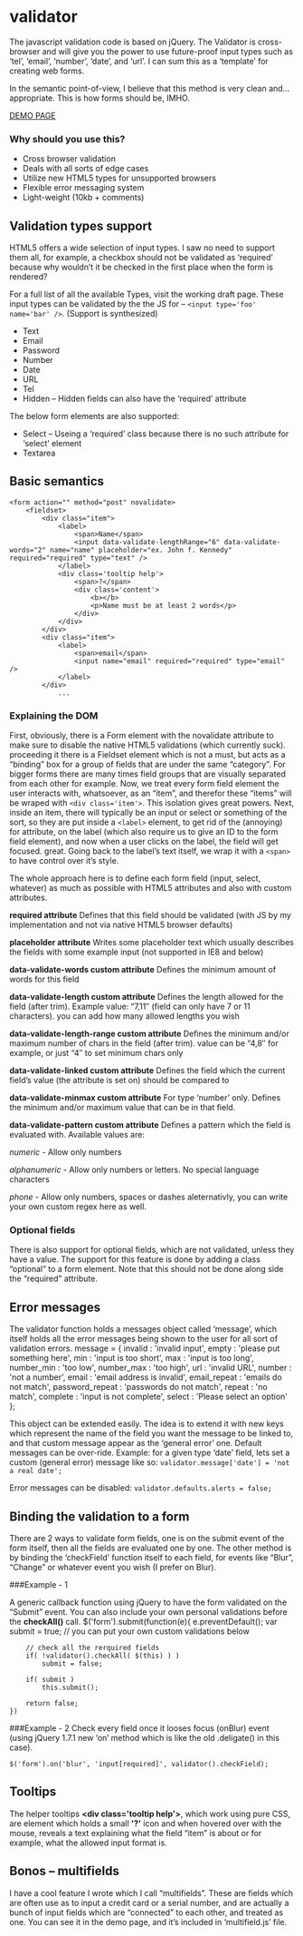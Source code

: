 validator
=========
The javascript validation code is based on jQuery. The Validator is cross-browser and will give you the power to use future-proof input types such as ‘tel’, ‘email’, ‘number’, ‘date’, and ‘url’. I can sum this as a ‘template’ for creating web forms.

In the semantic point-of-view, I believe that this method is very clean and…appropriate. This is how forms should be, IMHO.

[DEMO PAGE](http://dropthebit.com/demos/validator/validator.html)

### Why should you use this?

* Cross browser validation
* Deals with all sorts of edge cases
* Utilize new HTML5 types for unsupported browsers
* Flexible error messaging system
* Light-weight (10kb + comments)

## Validation types support
HTML5 offers a wide selection of input types. I saw no need to support them all, for example, a checkbox should not be validated as ‘required’ because why wouldn’t it be checked in the first place when the form is rendered?

For a full list of all the available Types, visit the working draft page.
These input types can be validated by the the JS for – `<input type='foo' name='bar' />`. (Support is synthesized)

* Text
* Email
* Password
* Number
* Date
* URL
* Tel
* Hidden – Hidden fields can also have the ‘required’ attribute

The below form elements are also supported:

* Select – Useing a ‘required’ class because there is no such attribute for ‘select’ element
* Textarea


## Basic semantics
    <form action="" method="post" novalidate>
    	<fieldset>
    		<div class="item">
    			<label>
    				<span>Name</span>
    				<input data-validate-lengthRange="6" data-validate-words="2" name="name" placeholder="ex. John f. Kennedy" required="required" type="text" />		
    			</label>
    			<div class='tooltip help'>
    				<span>?</span>
    				<div class='content'>
    					<b></b>
    					<p>Name must be at least 2 words</p>
    				</div>
    			</div>
    		</div>
    		<div class="item">
    			<label>
    				<span>email</span>
    				<input name="email" required="required" type="email" />
    			</label>
    		</div>
         		... 


### Explaining the DOM
First, obviously, there is a Form element with the novalidate attribute to make sure to disable the native HTML5 validations (which currently suck). proceeding it there is a Fieldset element which is not a must, but acts as a “binding” box for a group of fields that are under the same “category”. For bigger forms there are many times field groups that are visually separated from each other for example. Now, we treat every form field element the user interacts with, whatsoever, as an “item”, and therefor these “items” will be wraped with `<div class='item'>`. This isolation gives great powers.
Next, inside an item, there will typically be an input or select or something of the sort, so they are put inside a `<label>` element, to get rid of the (annoying) for attribute, on the label (which also require us to give an ID to the form field element), and now when a user clicks on the label, the field will get focused. great. Going back to the label’s text itself, we wrap it with a `<span>` to have control over it’s style.

The whole approach here is to define each form field (input, select, whatever) as much as possible with HTML5 attributes and also with custom attributes.

**required attribute**
Defines that this field should be validated (with JS by my implementation and not via native HTML5 browser defaults)

**placeholder attribute**
Writes some placeholder text which usually describes the fields with some example input (not supported in IE8 and below)

**data-validate-words custom attribute**
Defines the minimum amount of words for this field

**data-validate-length custom attribute**
Defines the length allowed for the field (after trim). Example value: “7,11″ (field can only have 7 or 11 characters). you can add how many allowed lengths you wish

**data-validate-length-range custom attribute**
Defines the minimum and/or maximum number of chars in the field (after trim). value can be “4,8″ for example, or just “4″ to set minimum chars only

**data-validate-linked custom attribute**
Defines the field which the current field’s value (the attribute is set on) should be compared to

**data-validate-minmax custom attribute**
For type ‘number’ only. Defines the minimum and/or maximum value that can be in that field.

**data-validate-pattern custom attribute**
Defines a pattern which the field is evaluated with. Available values are:

*numeric* - Allow only numbers

*alphanumeric* - Allow only numbers or letters. No special language characters

*phone* - Allow only numbers, spaces or dashes
aleternativly, you can write your own custom regex here as well.


### Optional fields
There is also support for optional fields, which are not validated, unless they have a value. The support for this feature is done by adding a class “optional” to a form element. Note that this should not be done along side the “required” attribute.



## Error messages
The validator function holds a messages object called ‘message’, which itself holds all the error messages being shown to the user for all sort of validation errors.
    message = {
    	invalid			: 'invalid input',
    	empty			: 'please put something here',
    	min				: 'input is too short',
    	max				: 'input is too long',
    	number_min		: 'too low',
    	number_max		: 'too high',
    	url				: 'invalid URL',
    	number			: 'not a number',
    	email			: 'email address is invalid',
    	email_repeat	: 'emails do not match',
    	password_repeat	: 'passwords do not match',
    	repeat			: 'no match',
    	complete		: 'input is not complete',
    	select			: 'Please select an option'
    };
    
This object can be extended easily. The idea is to extend it with new keys which represent the name of the field you want the message to be linked to, and that custom message appear as the ‘general error’ one. Default messages can be over-ride.
Example: for a given type ‘date’ field, lets set a custom (general error) message like so:
    `validator.message['date'] = 'not a real date';`
    
Error messages can be disabled:
    `validator.defaults.alerts = false;`

## Binding the validation to a form

There are 2 ways to validate form fields, one is on the submit event of the form itself, then all the fields are evaluated one by one. The other method is by binding the ‘checkField’ function itself to each field, for events like “Blur”, “Change” or whatever event you wish (I prefer on Blur).

###Example - 1

A generic callback function using jQuery to have the form validated on the “Submit” event. You can also include your own personal validations before the **checkAll()** call.
    $('form').submit(function(e){
    	e.preventDefault();
    	var submit = true;
    	// you can put your own custom validations below
    	
    	// check all the rerquired fields 
    	if( !validator().checkAll( $(this) ) )
    		submit = false;
    
    	if( submit )
    		this.submit();
    		
    	return false;
    })
###Example - 2
Check every field once it looses focus (onBlur) event (using jQuery 1.7.1 new ‘on’ method which is like the old .deligate() in this case).

    $('form').on('blur', 'input[required]', validator().checkField);

## Tooltips

The helper tooltips **&lt;div class='tooltip help'&gt;**, which work using pure CSS, are element which holds a small **'?'** icon and when hovered over with the mouse, reveals a text explaining what the field “item” is about or for example, what the allowed input format is.


## Bonos – multifields

I have a cool feature I wrote which I call “multifields”. These are fields which are often use as to input a credit card or a serial number, and are actually a bunch of input fields which are “connected” to each other, and treated as one. You can see it in the demo page, and it’s included in ‘multifield.js’ file.